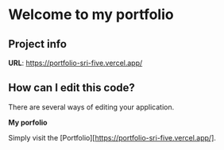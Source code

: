 # Welcome to my portfolio

## Project info

**URL**: https://portfolio-sri-five.vercel.app/

## How can I edit this code?

There are several ways of editing your application.

**My porfolio**

Simply visit the [Portfolio][https://portfolio-sri-five.vercel.app/].











